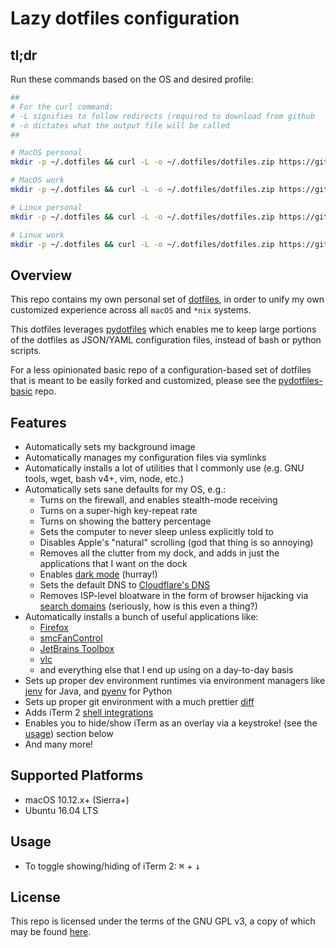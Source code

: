 # Lazy dotfiles configuration

## tl;dr
Run these commands based on the OS and desired profile:

```sh
##
# For the curl command:
# -L signifies to follow redirects (required to download from github
# -o dictates what the output file will be called
##

# MacOS personal
mkdir -p ~/.dotfiles && curl -L -o ~/.dotfiles/dotfiles.zip https://github.com/JasonYao/dotfiles/releases/download/v1.2.0/dotfiles-macos-personal.zip && cd ~/.dotfiles && unzip dotfiles.zip && bash install.sh

# MacOS work
mkdir -p ~/.dotfiles && curl -L -o ~/.dotfiles/dotfiles.zip https://github.com/JasonYao/dotfiles/releases/download/v1.2.0/dotfiles-macos-work.zip && cd ~/.dotfiles && unzip dotfiles.zip && bash install.sh

# Linux personal
mkdir -p ~/.dotfiles && curl -L -o ~/.dotfiles/dotfiles.zip https://github.com/JasonYao/dotfiles/releases/download/v1.2.0/dotfiles-linux-personal.zip && cd ~/.dotfiles && unzip dotfiles.zip && bash install.sh

# Linux work
mkdir -p ~/.dotfiles && curl -L -o ~/.dotfiles/dotfiles.zip https://github.com/JasonYao/dotfiles/releases/download/v1.2.0/dotfiles-linux-work.zip && cd ~/.dotfiles && unzip dotfiles.zip && bash install.sh
```

## Overview
This repo contains my own personal set of [dotfiles](https://dotfiles.github.io/),
in order to unify my own customized experience across all
`macOS` and `*nix` systems.

This dotfiles leverages [pydotfiles](https://github.com/JasonYao/pydotfiles/)
which enables me to keep large portions of the dotfiles as JSON/YAML configuration
files, instead of bash or python scripts.

For a less opinionated basic repo of a configuration-based set of
dotfiles that is meant to be easily forked and customized, please
see the [pydotfiles-basic](https://github.com/JasonYao/pydotfiles-basic/) repo.

## Features
- Automatically sets my background image
- Automatically manages my configuration files via symlinks
- Automatically installs a lot of utilities that I commonly use
  (e.g. GNU tools, wget, bash v4+, vim, node, etc.)
- Automatically sets sane defaults for my OS, e.g.:
  - Turns on the firewall, and enables stealth-mode receiving
  - Turns on a super-high key-repeat rate
  - Turns on showing the battery percentage
  - Sets the computer to never sleep unless explicitly told to
  - Disables Apple's "natural" scrolling (god that thing is so annoying)
  - Removes all the clutter from my dock, and adds in just the applications
    that I want on the dock
  - Enables [dark mode](https://support.apple.com/en-us/HT208976) (hurray!)
  - Sets the default DNS to [Cloudflare's DNS](https://1.2.0.1/)
  - Removes ISP-level bloatware in the form of browser hijacking via
    [search domains](https://www.theregister.com/2007/11/08/verizon_highjacks_web_browsers_on_fios/) (seriously, how is this even a thing?)
- Automatically installs a bunch of useful applications like:
  - [Firefox](https://www.mozilla.org/en-US/firefox/)
  - [smcFanControl](https://www.eidac.de/)
  - [JetBrains Toolbox](https://www.jetbrains.com/toolbox/)
  - [vlc](https://www.videolan.org/vlc/index.html)
  - and everything else that I end up using on a day-to-day basis
- Sets up proper dev environment runtimes via environment managers
  like [jenv](https://www.jenv.be/) for Java, and [pyenv](https://github.com/pyenv/pyenv) for Python
- Sets up proper git environment with a much prettier [diff](https://github.com/so-fancy/diff-so-fancy)
- Adds iTerm 2 [shell integrations](https://www.iterm2.com/documentation-shell-integration.html)
- Enables you to hide/show iTerm as an overlay via a keystroke!
  (see the [usage](#Usage)) section below
- And many more!

## Supported Platforms
- macOS 10.12.x+ (Sierra+)
- Ubuntu 16.04 LTS

## Usage
- To toggle showing/hiding of iTerm 2:
<kbd>⌘</kbd> + <kbd>↓</kbd>

## License
This repo is licensed under the terms of the
GNU GPL v3, a copy of which may be found [here](LICENSE).
